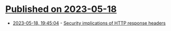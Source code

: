 # [Published on 2023-05-18](index.md)

* [2023-05-18, 19:45:04](https://lobste.rs/s/snooq9/security_implications_http_response) - [Security implications of HTTP response headers](https://snyk.io/blog/security-implications-of-http-response-headers/)
